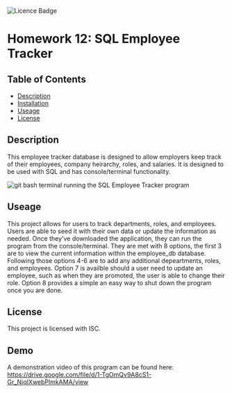 ![Licence Badge](https://img.shields.io/badge/License-ISC-blue)
  # Homework 12: SQL Employee Tracker

  ## Table of Contents
  * [Description](#description)
  * [Installation](#installation)
  * [Useage](#useage)
  * [License](#license)
  
  ## Description
  This employee tracker database is designed to allow employers keep track of their employees, company heirarchy, roles, and salaries. It is designed to be used with SQL and has console/terminal functionality.

  ![git bash terminal running the SQL Employee Tracker program](https://github.com/allister-seras/Hwk12-SQL-EmployeeTracker/assets/127648521/8cb2155c-584f-47fb-bf6c-f90ec1c1747a)


  ## Useage
  This project allows for users to track departments, roles, and employees. Users are able to seed it with their own data or update the information as needed. Once they've downloaded the application, they can run the program from the console/terminal. They are met with 8 options, the first 3 are to view the current information within the employee_db database. Following those options 4-6 are to add any additional depeartments, roles, and employees. Option 7 is availble should a user need to update an employee, such as when they are promoted, the user is able to change their role. Option 8 provides a simple an easy way to shut down the program once you are done.

  ## License
This project is licensed with ISC.

## Demo
A demonstration video of this program can be found here: https://drive.google.com/file/d/1-TgOmQv9A8cS1-Gr_NiqIXwebPlmkAMA/view 

  
